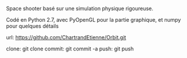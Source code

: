 Space shooter basé sur une simulation physique rigoureuse. 

Codé en Python 2.7, avec PyOpenGL pour la partie graphique, et numpy pour quelques détails

url: https://github.com/ChartrandEtienne/Orbit.git

clone: git clone <url>
commit: git commit -a
push: git push
